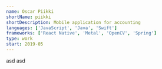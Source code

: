 ```yaml
---
name: Oscar Piikki
shortName: piikki
shortDescription: Mobile application for accounting
languages: ['JavaScript', 'Java', 'Swift']
frameworks: ['React Native', 'Metal', 'OpenCV', 'Spring']
type: work
start: 2019-05
---
```

asd asd